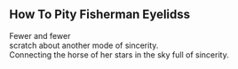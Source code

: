 How To Pity Fisherman Eyelidss
------------------------------
Fewer and fewer  
scratch about another mode of sincerity.  
Connecting the horse of her stars in the sky full of sincerity.  
